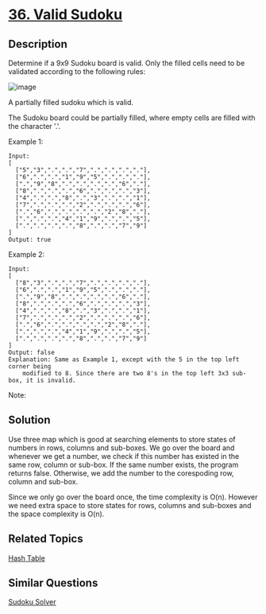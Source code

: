 # [36. Valid Sudoku](https://leetcode.com/problems/valid-sudoku)

## Description

Determine if a 9x9 Sudoku board is valid. Only the filled cells need to be validated according to the following rules:

![image](https://upload.wikimedia.org/wikipedia/commons/thumb/f/ff/Sudoku-by-L2G-20050714.svg/250px-Sudoku-by-L2G-20050714.svg.png)

A partially filled sudoku which is valid.

The Sudoku board could be partially filled, where empty cells are filled with the character '.'.

Example 1:

```
Input:
[
  ["5","3",".",".","7",".",".",".","."],
  ["6",".",".","1","9","5",".",".","."],
  [".","9","8",".",".",".",".","6","."],
  ["8",".",".",".","6",".",".",".","3"],
  ["4",".",".","8",".","3",".",".","1"],
  ["7",".",".",".","2",".",".",".","6"],
  [".","6",".",".",".",".","2","8","."],
  [".",".",".","4","1","9",".",".","5"],
  [".",".",".",".","8",".",".","7","9"]
]
Output: true
```

Example 2:

```
Input:
[
  ["8","3",".",".","7",".",".",".","."],
  ["6",".",".","1","9","5",".",".","."],
  [".","9","8",".",".",".",".","6","."],
  ["8",".",".",".","6",".",".",".","3"],
  ["4",".",".","8",".","3",".",".","1"],
  ["7",".",".",".","2",".",".",".","6"],
  [".","6",".",".",".",".","2","8","."],
  [".",".",".","4","1","9",".",".","5"],
  [".",".",".",".","8",".",".","7","9"]
]
Output: false
Explanation: Same as Example 1, except with the 5 in the top left corner being 
    modified to 8. Since there are two 8's in the top left 3x3 sub-box, it is invalid.
```

Note:

## Solution

Use three map which is good at searching elements to store states of numbers in rows, columns and sub-boxes. We go over the board and whenever we get a number, we check if this number has existed in the same row, column or sub-box. If the same number exists, the program returns false. Otherwise, we add the number to the corespoding row, column and sub-box.
        
Since we only go over the board once, the time complexity is O(n). However we need extra space to store states for rows, columns and sub-boxes and the space complexity is O(n). 

## Related Topics

[Hash Table](https://leetcode.com/tag/hash-table/) 

## Similar Questions

[Sudoku Solver](https://leetcode.com/problems/sudoku-solver/)
